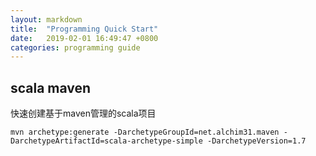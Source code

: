 ```yaml
---
layout: markdown
title:  "Programming Quick Start"
date:   2019-02-01 16:49:47 +0800
categories: programming guide
---
```


## scala maven
快速创建基于maven管理的scala项目
```
mvn archetype:generate -DarchetypeGroupId=net.alchim31.maven -DarchetypeArtifactId=scala-archetype-simple -DarchetypeVersion=1.7
```
